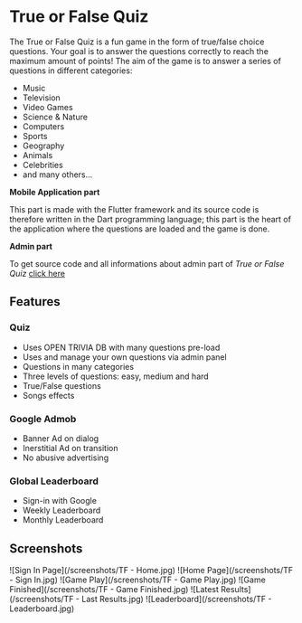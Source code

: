 # True or False Quiz

The True or False Quiz is a fun game in the form of true/false choice questions. Your goal is to answer the questions correctly to reach the maximum amount of points!
The aim of the game is to answer a series of questions in different categories:

- Music
- Television
- Video Games
- Science & Nature
- Computers
- Sports
- Geography
- Animals
- Celebrities
- and many others...

**Mobile Application part**

This part is made with the Flutter framework and its source code is therefore written in the Dart programming language; this part is the heart of the application where the questions are loaded and the game is done.

**Admin part**

To get source code and all informations about admin part of _True or False Quiz_ [click here](https://github.com/lyabs243/True-False-Quiz---Admin)

## Features

### Quiz

- Uses OPEN TRIVIA DB with many questions pre-load
- Uses and manage your own questions via admin panel
- Questions in many categories
- Three levels of questions: easy, medium and hard
- True/False questions
- Songs effects

### Google Admob

- Banner Ad on dialog
- Inerstitial Ad on transition
- No abusive advertising

### Global Leaderboard

- Sign-in with Google
- Weekly Leaderboard
- Monthly Leaderboard

## Screenshots

![Sign In Page](/screenshots/TF - Home.jpg)
![Home Page](/screenshots/TF - Sign In.jpg)
![Game Play](/screenshots/TF - Game Play.jpg)
![Game Finished](/screenshots/TF - Game Finished.jpg)
![Latest Results](/screenshots/TF - Last Results.jpg)
![Leaderboard](/screenshots/TF - Leaderboard.jpg)
